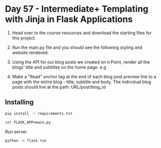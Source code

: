 #  Day 57 - Intermediate+ Templating with Jinja in Flask Applications


1. Head over to the course resources and download the starting files for this project.

2.  Run the main.py file and you should see the following styling and website rendered:

3. Using the API for our blog posts we created on n:Point, render all the blogs' title and subtitles on the home page. e.g

4. Make a "Read" anchor tag at the end of each blog post preview link to a page with the entire blog - title, subtitle and body. The individual blog posts should live at the path: URL/post/blog_id


## Installing
```sh
pip install -r requirements.txt
```

```sh
set FLASK_APP=main.py
```

Run server
```sh
python -m flask run
```